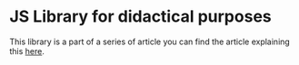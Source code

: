 # JS Library for didactical purposes

This library is a part of a series of article you can find the article explaining this [here](http://renatopozzi.me/articles/publishing-a-javascript-library).
